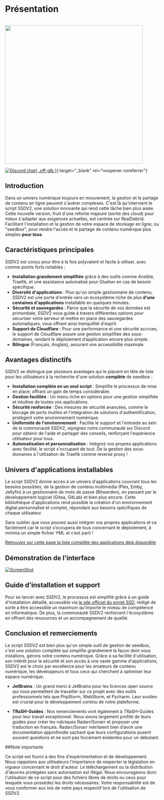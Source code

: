 # Présentation

<br /><img src="https://user-images.githubusercontent.com/64525827/107496602-ceddbb80-6b91-11eb-9a05-ac311eedf150.png" width="450">

[![Discord chat](https://img.shields.io/discord/533736783414820864?style=for-the-badge&color=4051B5&logo=discord){ .off-glb }](https://discord.gg/qbfdKVYB){:target="_blank" rel="noopener noreferrer"}

## Introduction

Dans un univers numérique toujours en mouvement, la gestion et le partage de contenu en ligne peuvent s'avérer complexes. C'est là qu'intervient le script SSDV2, une solution innovante qui rend cette tâche bien plus aisée. Cette nouvelle version, fruit d'une refonte majeure (sortie des cloud) pour mieux s'adapter aux exigences actuelles, est centrée sur RealDebrid. Facilitant l'installation et la gestion de votre espace de stockage en ligne, ou "seedbox", pour rendre l'accès et le partage de contenu numérique plus simples **pour tous**.

## Caractéristiques principales

SSDV2 est conçu pour être à la fois polyvalent et facile à utiliser, avec comme points forts notables :

- **Installation grandement simplifiée** grâce à des outils comme Ansible, Traefik, et une assistance automatisé pour Gluetun en cas de besoin spécifique.
- **Diversité d'applications** : Plus qu'un simple gestionnaire de contenu, SSDV2 est une porte d'entrée vers un écosystème riche de plus **d’une centaines d'applications** installable en quelques minutes.
- **Sécurité et sauvegardes** : Parce que la sécurité de vos données est primordiale, SSDV2 vous guide à travers différentes options pour sécuriser votre serveur et mettre en place des sauvegardes automatiques, vous offrant ainsi tranquillité d'esprit.
- **Support de Cloudflare** : Pour une performance et une sécurité accrues, le support de Cloudflare assure une gestion simplifiée des sous-domaines, rendant le déploiement d’application encore plus simple.
- **Bilingue** (Français, Anglais), assurant une accessibilité maximale.

## Avantages distinctifs

SSDV2 se distingue par plusieurs avantages qui le placent en tête de liste pour les utilisateurs à la recherche d'une solution **complète** de seedbox :

- **Installation complète en un seul script** : Simplifie le processus de mise en place, offrant un gain de temps considérable.
- **Gestion facilitée** : Un menu riche en options pour une gestion simplifiée et intuitive de toutes vos applications.
- **Sécurité renforcée** : Des mesures de sécurité avancées, comme le blocage de ports inutiles et l'intégration de solutions d'authentification, protègent votre environnement numérique.
- **Uniformité de l'environnement** : Facilite le support et l'entraide au sein de la communauté SSDV2, rejoignez notre communauté sur Discord pour obtenir de l'aide et partager des conseils, renforçant l'expérience utilisateur pour tous.
- **Automatisation et personnalisation** : Intégrez vos propres applications avec facilité, le script s'occupant de tout. De la gestion des sous-domaines à l'utilisation de Traefik comme reverse proxy !

## Univers d'applications installables

Le script SSDV2 donne accès à un univers d'applications couvrant tous les besoins possibles, de la gestion de contenu multimédia (Plex, Emby, Jellyfin) à un gestionnaire de mots de passe (Bitwarden), en passant par le développement logiciel (Gitea, GitLab) et bien plus encore. Cette bibliothèque d'applications rend possible la création d'un environnement digital personnalisé et complet, répondant aux besoins spécifiques de chaque utilisateur.

Sans oublier que vous pouvez aussi intégrer vos propres applications et ce facilement car le script s’occupera de tous concernant le déploiement, à minima un simple fichier YML et c’est parti !

[Retrouvez sur cette page la liste complète des applications déjà disponible](https://projetssd.github.io/ssdv2_docs/Applications/multimedia-et-gestion-de-contenu.md)

## Démonstration de l'interface

[![ScreenShot](https://user-images.githubusercontent.com/64525827/166642246-48c95b9e-c116-4d5b-b3e2-2e1305389f4f.png)](https://user-images.githubusercontent.com/64525827/166640750-3a9b032f-80b1-4aa0-8966-b7abd560f57d.mp4)


## Guide d'installation et support

Pour se lancer avec SSDV2, le processus est simplifié grâce à un guide d'installation détaillé, accessible via [le site officiel du projet SSD](https://projetssd.github.io/ssdv2_docs/Installation/introduction/), rédigé de sorte à être accessible un maximum qu’importe le niveau de compétence en informatique. De plus, la communauté SSDV2 renforcent l'écosystème en offrant des ressources et un accompagnement de qualité.

## Conclusion et remerciements

Le script SSDV2 est bien plus qu'un simple outil de gestion de seedbox, c'est une solution complète qui simplifie grandement la façon dont nous installons, gérons notre contenu numérique. Grâce à sa facilité d'utilisation, son intérêt pour la sécurité et son accès à une vaste gamme d'applications, SSDV2 est le choix par excellence pour les amateurs de contenu numérique, les développeurs et tous ceux qui cherchent à optimiser leur espace numérique.

- **JetBrains** : Un grand merci à JetBrains pour les licences open source qui nous permettent de travailler sur ce projet avec des outils professionnels tels que PhpStorm, WebStorm, et Pycharm. Leur soutien est crucial pour le développement continu de notre plateforme.

- **TRaSH-Guides** : Nos remerciements vont également à TRaSH-Guides pour leur travail exceptionnel. Nous avons largement profité de leurs guides pour créer les rubriques Radarr/Sonarr et proposer une traduction en français. Radarr/Sonarr méritaient bien d’avoir une documentation approfondie sachant que leurs configurations posent souvent questions et ne sont pas forcément évidentes pour un débutant.

##Note importante

Ce script est fourni à des fins d'expérimentation et de développement. Nous rappelons aux utilisateurs l'importance de respecter la législation en vigueur concernant le droit d'auteur. Le téléchargement ou la distribution d'œuvres protégées sans autorisation est illégal. Nous encourageons donc l'utilisation de ce script pour des fichiers libres de droits ou ceux pour lesquels vous possédez les droits nécessaires. Votre responsabilité est de vous conformer aux lois de votre pays respectif lors de l'utilisation de SSDV2.